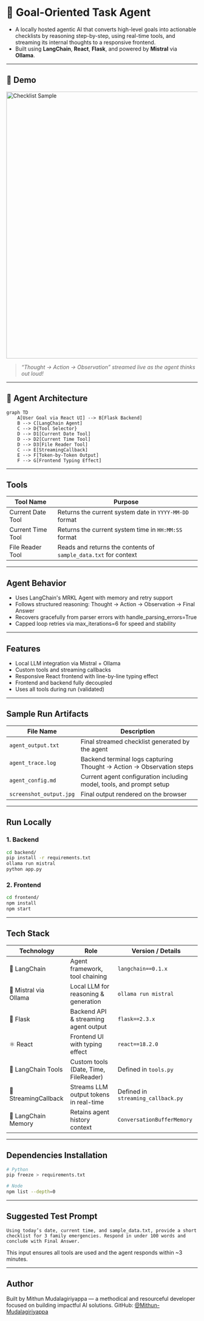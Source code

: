 # 🎯 Goal-Oriented Task Agent
* A locally hosted agentic AI that converts high-level goals into actionable checklists by reasoning step-by-step, using real-time tools, and streaming its internal thoughts to a responsive frontend.
* Built using **LangChain**, **React**, **Flask**, and powered by **Mistral** via **Ollama**.
  
---

## 🚀 Demo

<img src="samples/agent_output.txt" alt="Checklist Sample" width="700"/>

> _“Thought → Action → Observation” streamed live as the agent thinks out loud!_

---

## 🧠 Agent Architecture

```mermaid
graph TD
    A[User Goal via React UI] --> B[Flask Backend]
    B --> C[LangChain Agent]
    C --> D{Tool Selector}
    D --> D1[Current Date Tool]
    D --> D2[Current Time Tool]
    D --> D3[File Reader Tool]
    C --> E[StreamingCallback]
    E --> F[Token-by-Token Output]
    F --> G[Frontend Typing Effect]
```
---

## Tools
| Tool Name           | Purpose                                                             |
|---------------------|---------------------------------------------------------------------|
| Current Date Tool   | Returns the current system date in `YYYY-MM-DD` format              |
| Current Time Tool   | Returns the current system time in `HH:MM:SS` format                |
| File Reader Tool    | Reads and returns the contents of `sample_data.txt` for context     |

---

## Agent Behavior
* Uses LangChain's MRKL Agent with memory and retry support
* Follows structured reasoning: Thought → Action → Observation → Final Answer
* Recovers gracefully from parser errors with handle_parsing_errors=True
* Capped loop retries via max_iterations=6 for speed and stability

---

## Features
* Local LLM integration via Mistral + Ollama
* Custom tools and streaming callbacks
* Responsive React frontend with line-by-line typing effect
* Frontend and backend fully decoupled
* Uses all tools during run (validated)

---
## Sample Run Artifacts

| File Name                 | Description                                                             |
|---------------------------|-------------------------------------------------------------------------|
| `agent_output.txt`        | Final streamed checklist generated by the agent                         |
| `agent_trace.log`         | Backend terminal logs capturing Thought → Action → Observation steps    |
| `agent_config.md`         | Current agent configuration including model, tools, and prompt setup    |
| `screenshot_output.jpg`   | Final output rendered on the browser                                    |

---

## Run Locally

### 1. Backend
```bash
cd backend/
pip install -r requirements.txt
ollama run mistral
python app.py
```

### 2. Frontend
```bash
cd frontend/
npm install
npm start
```
---

## Tech Stack
| Technology             | Role                                   | Version / Details                    |
|------------------------|----------------------------------------|--------------------------------------|
| 🧠 LangChain          | Agent framework, tool chaining         | `langchain==0.1.x`                    |
| 💬 Mistral via Ollama | Local LLM for reasoning & generation   | `ollama run mistral`                  |
| 🐍 Flask              | Backend API & streaming agent output   | `flask==2.3.x`                        |
| ⚛️ React              | Frontend UI with typing effect         | `react==18.2.0`                       |
| 🧰 LangChain Tools    | Custom tools (Date, Time, FileReader)  | Defined in `tools.py`                 |
| 🧠 StreamingCallback  | Streams LLM output tokens in real-time | Defined in `streaming_callback.py`    |
| 🧠 LangChain Memory   | Retains agent history context          | `ConversationBufferMemory`            |

---

## Dependencies Installation
```bash
# Python
pip freeze > requirements.txt

# Node
npm list --depth=0
```
---
## Suggested Test Prompt

```text
Using today’s date, current time, and sample_data.txt, provide a short checklist for 3 family emergencies. Respond in under 100 words and conclude with Final Answer.
```
This input ensures all tools are used and the agent responds within ~3 minutes.

---
## Author
Built by Mithun Mudalagiriyappa — a methodical and resourceful developer focused on building impactful AI solutions.
GitHub: [@Mithun-Mudalagiriyappa](https://github.com/Mithun-Mudalagiriyappa)
